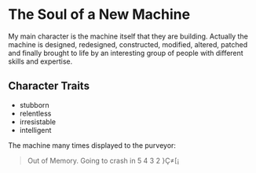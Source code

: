# The Soul of a New Machine

My main character is the machine itself that they are building. Actually the machine is designed, redesigned, constructed, modified, altered, patched and finally brought to life by an interesting group of people with different skills and expertise. 

## Character Traits

* stubborn
* relentless
* irresistable
* intelligent

The machine many times displayed to the purveyor:

> Out of Memory. Going to crash in 5 4 3 2 }Ç≠[¡
